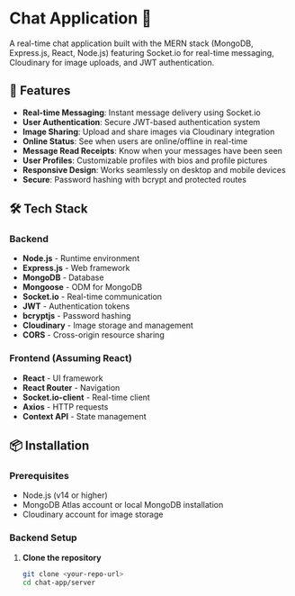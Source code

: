# Chat Application 💬

A real-time chat application built with the MERN stack (MongoDB, Express.js, React, Node.js) featuring Socket.io for real-time messaging, Cloudinary for image uploads, and JWT authentication.

## 🌟 Features

- **Real-time Messaging**: Instant message delivery using Socket.io
- **User Authentication**: Secure JWT-based authentication system
- **Image Sharing**: Upload and share images via Cloudinary integration
- **Online Status**: See when users are online/offline in real-time
- **Message Read Receipts**: Know when your messages have been seen
- **User Profiles**: Customizable profiles with bios and profile pictures
- **Responsive Design**: Works seamlessly on desktop and mobile devices
- **Secure**: Password hashing with bcrypt and protected routes

## 🛠️ Tech Stack

### Backend

- **Node.js** - Runtime environment
- **Express.js** - Web framework
- **MongoDB** - Database
- **Mongoose** - ODM for MongoDB
- **Socket.io** - Real-time communication
- **JWT** - Authentication tokens
- **bcryptjs** - Password hashing
- **Cloudinary** - Image storage and management
- **CORS** - Cross-origin resource sharing

### Frontend (Assuming React)

- **React** - UI framework
- **React Router** - Navigation
- **Socket.io-client** - Real-time client
- **Axios** - HTTP requests
- **Context API** - State management

## 📦 Installation

### Prerequisites

- Node.js (v14 or higher)
- MongoDB Atlas account or local MongoDB installation
- Cloudinary account for image storage

### Backend Setup

1. **Clone the repository**
   ```bash
   git clone <your-repo-url>
   cd chat-app/server
   ```
